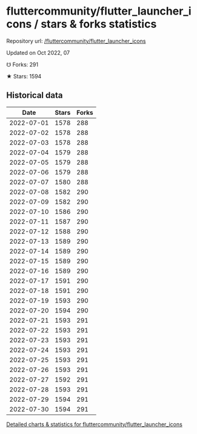 # fluttercommunity/flutter_launcher_icons / stars & forks statistics

Repository url: [/fluttercommunity/flutter_launcher_icons](https://github.com/fluttercommunity/flutter_launcher_icons)

Updated on Oct 2022, 07

☋ Forks: 291

★ Stars: 1594

## Historical data
| Date | Stars | Forks |
|------|-------|-------|
| 2022-07-01 | 1578 | 288 | 
| 2022-07-02 | 1578 | 288 | 
| 2022-07-03 | 1578 | 288 | 
| 2022-07-04 | 1579 | 288 | 
| 2022-07-05 | 1579 | 288 | 
| 2022-07-06 | 1579 | 288 | 
| 2022-07-07 | 1580 | 288 | 
| 2022-07-08 | 1582 | 290 | 
| 2022-07-09 | 1582 | 290 | 
| 2022-07-10 | 1586 | 290 | 
| 2022-07-11 | 1587 | 290 | 
| 2022-07-12 | 1588 | 290 | 
| 2022-07-13 | 1589 | 290 | 
| 2022-07-14 | 1589 | 290 | 
| 2022-07-15 | 1589 | 290 | 
| 2022-07-16 | 1589 | 290 | 
| 2022-07-17 | 1591 | 290 | 
| 2022-07-18 | 1591 | 290 | 
| 2022-07-19 | 1593 | 290 | 
| 2022-07-20 | 1594 | 290 | 
| 2022-07-21 | 1593 | 291 | 
| 2022-07-22 | 1593 | 291 | 
| 2022-07-23 | 1593 | 291 | 
| 2022-07-24 | 1593 | 291 | 
| 2022-07-25 | 1593 | 291 | 
| 2022-07-26 | 1593 | 291 | 
| 2022-07-27 | 1592 | 291 | 
| 2022-07-28 | 1593 | 291 | 
| 2022-07-29 | 1594 | 291 | 
| 2022-07-30 | 1594 | 291 | 


[Detailed charts & statistics for fluttercommunity/flutter_launcher_icons](https://reviewgithub.com/rep/fluttercommunity/flutter_launcher_icons)
